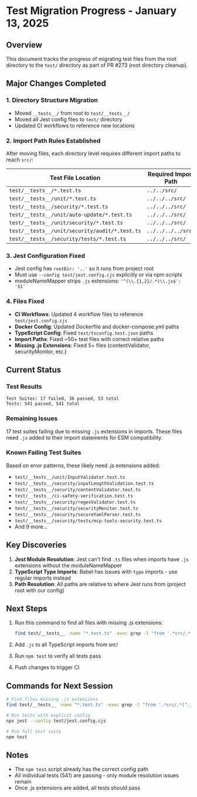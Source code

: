 # Test Migration Progress - January 13, 2025

## Overview
This document tracks the progress of migrating test files from the root directory to the `test/` directory as part of PR #273 (root directory cleanup).

## Major Changes Completed

### 1. Directory Structure Migration
- Moved `__tests__/` from root to `test/__tests__/`
- Moved all Jest config files to `test/` directory
- Updated CI workflows to reference new locations

### 2. Import Path Rules Established
After moving files, each directory level requires different import paths to reach `src/`:

| Test File Location | Required Import Path |
|-------------------|---------------------|
| `test/__tests__/*.test.ts` | `../../src/` |
| `test/__tests__/unit/*.test.ts` | `../../../src/` |
| `test/__tests__/security/*.test.ts` | `../../../src/` |
| `test/__tests__/unit/auto-update/*.test.ts` | `../../../src/` |
| `test/__tests__/unit/security/*.test.ts` | `../../../src/` |
| `test/__tests__/unit/security/audit/*.test.ts` | `../../../../src/` |
| `test/__tests__/security/tests/*.test.ts` | `../../../src/` |

### 3. Jest Configuration Fixed
- Jest config has `rootDir: '..'` so it runs from project root
- Must use `--config test/jest.config.cjs` explicitly or via npm scripts
- moduleNameMapper strips `.js` extensions: `'^(\\.{1,2}/.*)\\.js$': '$1'`

### 4. Files Fixed
- **CI Workflows**: Updated 4 workflow files to reference `test/jest.config.cjs`
- **Docker Config**: Updated Dockerfile and docker-compose.yml paths
- **TypeScript Config**: Fixed `test/tsconfig.test.json` paths
- **Import Paths**: Fixed ~50+ test files with correct relative paths
- **Missing .js Extensions**: Fixed 5+ files (contentValidator, securityMonitor, etc.)

## Current Status

### Test Results
```
Test Suites: 17 failed, 36 passed, 53 total
Tests: 541 passed, 541 total
```

### Remaining Issues
17 test suites failing due to missing `.js` extensions in imports. These files need `.js` added to their import statements for ESM compatibility.

### Known Failing Test Suites
Based on error patterns, these likely need .js extensions added:
- `test/__tests__/unit/InputValidator.test.ts`
- `test/__tests__/security/inputLengthValidation.test.ts`
- `test/__tests__/security/contentValidator.test.ts`
- `test/__tests__/ci-safety-verification.test.ts`
- `test/__tests__/security/regexValidator.test.ts`
- `test/__tests__/security/securityMonitor.test.ts`
- `test/__tests__/security/secureYamlParser.test.ts`
- `test/__tests__/security/tests/mcp-tools-security.test.ts`
- And 9 more...

## Key Discoveries

1. **Jest Module Resolution**: Jest can't find `.ts` files when imports have `.js` extensions without the moduleNameMapper
2. **TypeScript Type Imports**: Babel has issues with `type` imports - use regular imports instead
3. **Path Resolution**: All paths are relative to where Jest runs from (project root with our config)

## Next Steps

1. Run this command to find all files with missing .js extensions:
   ```bash
   find test/__tests__ -name "*.test.ts" -exec grep -l "from '.*src/.*[^.js]';" {} \;
   ```

2. Add `.js` to all TypeScript imports from src/
3. Run `npm test` to verify all tests pass
4. Push changes to trigger CI

## Commands for Next Session

```bash
# Find files missing .js extensions
find test/__tests__ -name "*.test.ts" -exec grep -l "from '.*src/.*[^.js]';" {} \;

# Run tests with explicit config
npx jest --config test/jest.config.cjs

# Run full test suite
npm test
```

## Notes
- The `npm test` script already has the correct config path
- All individual tests (541) are passing - only module resolution issues remain
- Once .js extensions are added, all tests should pass